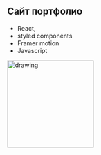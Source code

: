 ## Сайт портфолио

- React,
- styled components
- Framer motion
- Javascript

<img url="https://github.com/sgvasilev/portfolio/raw/main/images/site2.png" alt="drawing" style="width:200px;"/>

